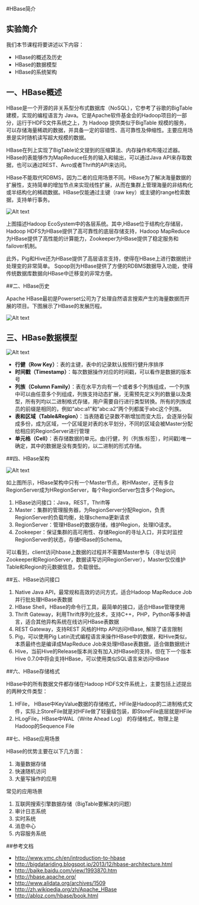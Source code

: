#HBase简介

## 实验简介

我们本节课程将要讲述以下内容：

+ HBase的概述及历史
+ HBase的数据模型
+ HBase的系统架构

## 一、HBase概述

HBase是一个开源的非关系型分布式数据库（NoSQL），它参考了谷歌的BigTable建模，实现的编程语言为 Java。它是Apache软件基金会的Hadoop项目的一部分，运行于HDFS文件系统之上，为 Hadoop 提供类似于BigTable 规模的服务，可以存储海量稀疏的数据，并具备一定的容错性、高可靠性及伸缩性。主要应用场景是实时随机读写超大规模的数据。

HBase在列上实现了BigTable论文提到的压缩算法、内存操作和布隆过滤器。HBase的表能够作为MapReduce任务的输入和输出，可以通过Java API来存取数据，也可以通过REST、Avro或者Thrift的API来访问。

HBase不能取代RDBMS，因为二者的应用场景不同。HBase为了解决海量数据的扩展性，支持简单的增加节点来实现线性扩展，从而在集群上管理海量的非结构化或半结构化的稀疏数据。HBase仅能通过主键（raw key）或主键的range检索数据，支持单行事务。

![Alt text](https://dn-anything-about-doc.qbox.me/hbase/1.jpg)


上图描述Hadoop EcoSystem中的各层系统。其中,HBase位于结构化存储层，Hadoop HDFS为HBase提供了高可靠性的底层存储支持，Hadoop MapReduce为HBase提供了高性能的计算能力，Zookeeper为HBase提供了稳定服务和failover机制。

此外，Pig和Hive还为HBase提供了高层语言支持，使得在HBase上进行数据统计处理变的非常简单。 Sqoop则为HBase提供了方便的RDBMS数据导入功能，使得传统数据库数据向HBase中迁移变的非常方便。

##二、HBase历史

Apache HBase最初是Powerset公司为了处理自然语言搜索产生的海量数据而开展的项目。下图展示了HBase的发展历程。

![Alt text](https://dn-anything-about-doc.qbox.me/hbase/2.png)

## 三、HBase数据模型

![Alt text](https://dn-anything-about-doc.qbox.me/hbase/3.png)

+ **行健（Row Key）**：表的主键，表中的记录默认按照行健升序排序
+ **时间戳（Timestamp）**：每次数据操作对应的时间戳，可以看作是数据的版本号
+ **列族（Column Family）**：表在水平方向有一个或者多个列族组成，一个列族中可以由任意多个列组成，列族支持动态扩展，无需预先定义列的数量以及类型，所有列均以二进制格式存储，用户需要自行进行类型转换。所有的列族成员的前缀是相同的，例如“abc:a1”和“abc:a2”两个列都属于abc这个列族。
+ **表和区域（Table&Region）**：当表随着记录数不断增加而变大后，会逐渐分裂成多份，成为区域，一个区域是对表的水平划分，不同的区域会被Master分配给相应的RegionServer进行管理
+ **单元格（Cell）**：表存储数据的单元。由{行健，列（列族:标签），时间戳}唯一确定，其中的数据是没有类型的，以二进制的形式存储。

##四、HBase架构

![Alt text](https://dn-anything-about-doc.qbox.me/hbase/4.jpg)

如上图所示，HBase架构中只有一个Master节点，称HMaster，还有多台RegionServer成为HRegionServer，每个RegionServer包含多个Region。


1. HBase访问接口：Java，REST，Thrift等
1. Master：集群的管理服务器，为RegionServer分配Region，负责RegionServer的负载均衡，处理schema更新请求
1. RegionServer：管理HBase的数据存储，维护Region，处理IO请求。
1. Zookeeper：保证集群的高可用性、存储Region的寻址入口，并实时监控RegionServer的状态，存储HBase的Schema。

可以看到，client访问hbase上数据的过程并不需要Master参与（寻址访问Zookeeper和RegionServer，数据读写访问RegionServer），Master仅仅维护Table和Region的元数据信息，负载很低。

##五、HBase访问接口

1. Native Java API，最常规和高效的访问方式，适合Hadoop MapReduce Job并行批处理HBase表数据
2. HBase Shell，HBase的命令行工具，最简单的接口，适合HBase管理使用
3. Thrift Gateway，利用Thrift序列化技术，支持C++，PHP，Python等多种语言，适合其他异构系统在线访问HBase表数据
4. REST Gateway，支持REST 风格的Http API访问HBase, 解除了语言限制
5. Pig，可以使用Pig Latin流式编程语言来操作HBase中的数据，和Hive类似，本质最终也是编译成MapReduce Job来处理HBase表数据，适合做数据统计
6. Hive，当前Hive的Release版本尚没有加入对HBase的支持，但在下一个版本Hive 0.7.0中将会支持HBase，可以使用类似SQL语言来访问HBase

##六、HBase存储格式

HBase中的所有数据文件都存储在Hadoop HDFS文件系统上，主要包括上述提出的两种文件类型：

1. HFile， HBase中KeyValue数据的存储格式，HFile是Hadoop的二进制格式文件，实际上StoreFile就是对HFile做了轻量级包装，即StoreFile底层就是HFile
2. HLogFile，HBase中WAL（Write Ahead Log） 的存储格式，物理上是Hadoop的Sequence File

##七、HBase应用场景

HBase的优势主要在以下几方面：

1. 海量数据存储
2. 快速随机访问
3. 大量写操作的应用

常见的应用场景

1. 互联网搜索引擎数据存储（BigTable要解决的问题）
2. 审计日志系统
3. 实时系统
4. 消息中心
5. 内容服务系统


##参考文档

+ http://www.ymc.ch/en/introduction-to-hbase
+ http://bigdatariding.blogspot.jp/2013/12/hbase-architecture.html
+ http://baike.baidu.com/view/1993870.htm
+ http://hbase.apache.org/
+ http://www.alidata.org/archives/1509
+ http://zh.wikipedia.org/zh/Apache_HBase
+ http://abloz.com/hbase/book.html



